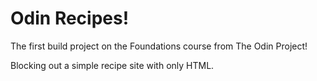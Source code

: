 # Odin Recipes!

The first build project on the Foundations course from The Odin Project!

Blocking out a simple recipe site with only HTML.